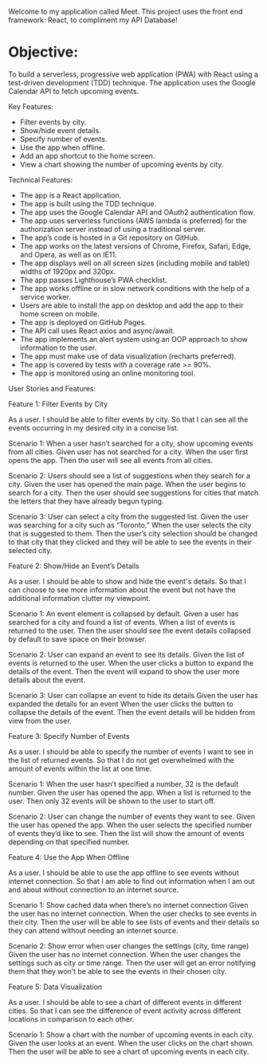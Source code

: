 Welcome to my application called Meet. This project uses the front end framework: React, to compliment my API Database!

# Objective:

To build a serverless, progressive web application (PWA) with React using a test-driven development (TDD) technique. The application uses the Google Calendar API to fetch upcoming events.

Key Features:

- Filter events by city.
- Show/hide event details.
- Specify number of events.
- Use the app when offline.
- Add an app shortcut to the home screen.
- View a chart showing the number of upcoming events by city.

Technical Features:

- The app is a React application.
- The app is built using the TDD technique.
- The app uses the Google Calendar API and OAuth2 authentication flow.
- The app uses serverless functions (AWS lambda is preferred) for the authorization server instead of using a traditional server.
- The app’s code is hosted in a Git repository on GitHub.
- The app works on the latest versions of Chrome, Firefox, Safari, Edge, and Opera, as well
  as on IE11.
- The app displays well on all screen sizes (including mobile and tablet) widths of 1920px
  and 320px.
- The app passes Lighthouse’s PWA checklist.
- The app works offline or in slow network conditions with the help of a service worker.
- Users are able to install the app on desktop and add the app to their home screen on
  mobile.
- The app is deployed on GitHub Pages.
- The API call uses React axios and async/await.
- The app implements an alert system using an OOP approach to show information to the
  user.
- The app must make use of data visualization (recharts preferred).
- The app is covered by tests with a coverage rate >= 90%.
- The app is monitored using an online monitoring tool.

User Stories and Features:

Feature 1: Filter Events by City

As a user.
I should be able to filter events by city.
So that I can see all the events occurring in my desired city in a concise list.

Scenario 1: When a user hasn’t searched for a city, show upcoming events from all cities.
Given user has not searched for a city.
When the user first opens the app.
Then the user will see all events from all cities.

Scenario 2: Users should see a list of suggestions when they search for a city.
Given the user has opened the main page.
When the user begins to search for a city.
Then the user should see suggestions for cities that match the letters that they have already begun typing.

Scenario 3: User can select a city from the suggested list.
Given the user was searching for a city such as “Toronto.”
When the user selects the city that is suggested to them.
Then the user’s city selection should be changed to that city that they clicked and they will be able to see the events in their selected city.

Feature 2: Show/Hide an Event’s Details

As a user.
I should be able to show and hide the event's details.
So that I can choose to see more information about the event but not have the additional information clutter my viewpoint.

Scenario 1: An event element is collapsed by default.
Given a user has searched for a city and found a list of events.
When a list of events is returned to the user.
Then the user should see the event details collapsed by default to save space on their browser.

Scenario 2: User can expand an event to see its details.
Given the list of events is returned to the user.
When the user clicks a button to expand the details of the event.
Then the event will expand to show the user more details about the event.

Scenario 3: User can collapse an event to hide its details
Given the user has expanded the details for an event
When the user clicks the button to collapse the details of the event.
Then the event details will be hidden from view from the user.

Feature 3: Specify Number of Events

As a user.
I should be able to specify the number of events I want to see in the list of returned events.
So that I do not get overwhelmed with the amount of events within the list at one time.

Scenario 1: When the user hasn’t specified a number, 32 is the default number.
Given the user has opened the app.
When a list is returned to the user.
Then only 32 events will be shown to the user to start off.

Scenario 2: User can change the number of events they want to see.
Given the user has opened the app.
When the user selects the specified number of events they’d like to see.
Then the list will show the amount of events depending on that specified number.

Feature 4: Use the App When Offline

As a user.
I should be able to use the app offline to see events without internet connection.
So that I am able to find out information when I am out and about without connection to an internet source.

Scenario 1: Show cached data when there’s no internet connection
Given the user has no internet connection.
When the user checks to see events in their city.
Then the user will be able to see lists of events and their details so they can attend without needing an internet source.

Scenario 2: Show error when user changes the settings (city, time range)
Given the user has no internet connection.
When the user changes the settings such as city or time range.
Then the user will get an error notifying them that they won’t be able to see the events in their chosen city.

Feature 5: Data Visualization

As a user.
I should be able to see a chart of different events in different cities.
So that I can see the difference of event activity across different locations in comparison to each other.

Scenario 1: Show a chart with the number of upcoming events in each city.
Given the user looks at an event.
When the user clicks on the chart shown.
Then the user will be able to see a chart of upcoming events in each city.
